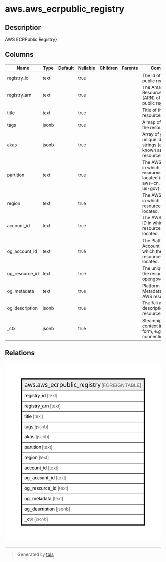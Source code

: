 # aws.aws_ecrpublic_registry

## Description

AWS ECRPublic Registry}

## Columns

| Name | Type | Default | Nullable | Children | Parents | Comment |
| ---- | ---- | ------- | -------- | -------- | ------- | ------- |
| registry_id | text |  | true |  |  | The id of the public registry. |
| registry_arn | text |  | true |  |  | The Amazon Resource Name (ARN) of the public registry |
| title | text |  | true |  |  | Title of the resource. |
| tags | jsonb |  | true |  |  | A map of tags for the resource. |
| akas | jsonb |  | true |  |  | Array of globally unique identifier strings (also known as) for the resource. |
| partition | text |  | true |  |  | The AWS partition in which the resource is located (aws, aws-cn, or aws-us-gov). |
| region | text |  | true |  |  | The AWS Region in which the resource is located. |
| account_id | text |  | true |  |  | The AWS Account ID in which the resource is located. |
| og_account_id | text |  | true |  |  | The Platform Account ID in which the resource is located. |
| og_resource_id | text |  | true |  |  | The unique ID of the resource in opengovernance. |
| og_metadata | text |  | true |  |  | Platform Metadata of the AWS resource. |
| og_description | jsonb |  | true |  |  | The full model description of the resource |
| _ctx | jsonb |  | true |  |  | Steampipe context in JSON form, e.g. connection_name. |

## Relations

![er](aws.aws_ecrpublic_registry.svg)

---

> Generated by [tbls](https://github.com/k1LoW/tbls)
